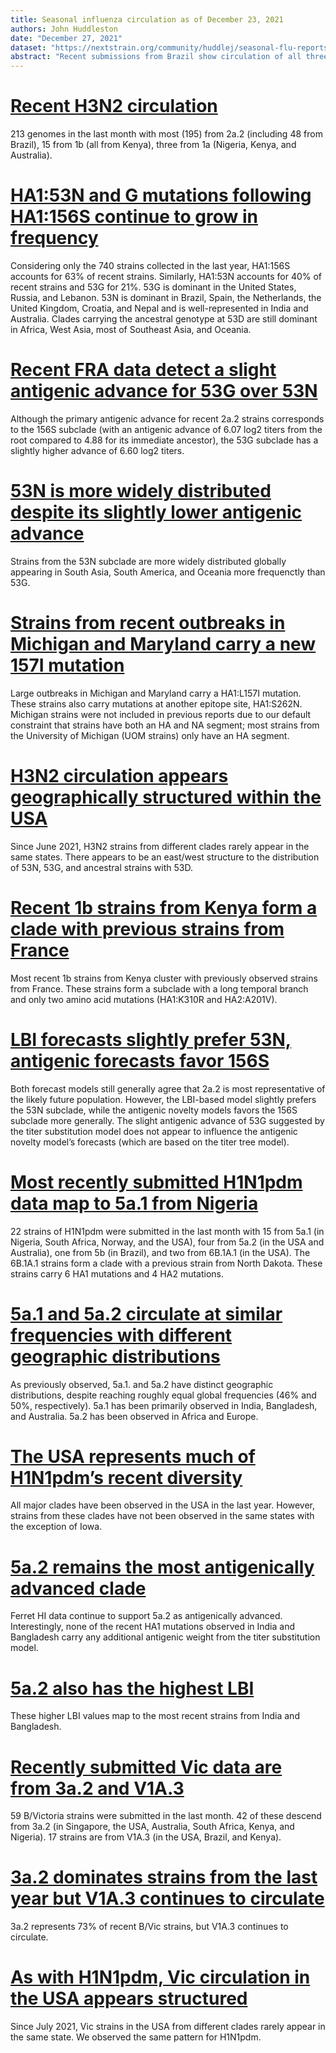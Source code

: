 ```yaml
---
title: Seasonal influenza circulation as of December 23, 2021
authors: John Huddleston
date: "December 27, 2021"
dataset: "https://nextstrain.org/community/huddlej/seasonal-flu-reports/flu/seasonal/2021-12-27/h3n2/ha/2y/cell/fra?d=tree,map&f_recency=last%20week,last%20month&p=grid"
abstract: "Recent submissions from Brazil show circulation of all three major lineages since the start of the pandemic. H3N2 strains from a recent Michigan outbreak were previously missing from analyses because they only have HA (instead of HA and NA). The titer substitution model based on FRA data for H3N2 suggest that the HA1:53G subclade may be slightly antigenically advanced even relative to its ancestors carrying HA1:156S."
---
```


# [Recent H3N2 circulation](https://nextstrain.org/community/huddlej/seasonal-flu-reports/flu/seasonal/2021-12-27/h3n2/ha/2y/cell/fra?d=tree,map&f_recency=last%20week,last%20month&p=grid)
213 genomes in the last month with most (195) from 2a.2 (including 48 from Brazil), 15 from 1b (all from Kenya), three from 1a (Nigeria, Kenya, and Australia).

# [HA1:53N and G mutations following HA1:156S continue to grow in frequency](https://nextstrain.org/community/huddlej/seasonal-flu-reports/flu/seasonal/2021-12-27/h3n2/ha/2y/cell/fra?c=gt-HA1_53&f_epiweek=202050,202051,202052,202053,202101,202102,202103,202104,202105,202106,202107,202108,202109,202110,202111,202112,202113,202114,202115,202116,202118,202119,202120,202121,202122,202123,202124,202125,202126,202127,202128,202129,202130,202131,202132,202133,202134,202135,202136,202137,202138,202139,202140,202141,202142,202143,202144,202145,202146,202147,202148,202149,202150&p=grid)
Considering only the 740 strains collected in the last year, HA1:156S accounts for 63% of recent strains.
Similarly, HA1:53N accounts for 40% of recent strains and 53G for 21%.
53G is dominant in the United States, Russia, and Lebanon.
53N is dominant in Brazil, Spain, the Netherlands, the United Kingdom, Croatia, and Nepal and is well-represented in India and Australia.
Clades carrying the ancestral genotype at 53D are still dominant in Africa, West Asia, most of Southeast Asia, and Oceania.

# [Recent FRA data detect a slight antigenic advance for 53G over 53N](https://nextstrain.org/community/huddlej/seasonal-flu-reports/flu/seasonal/2021-12-27/h3n2/ha/2y/cell/fra?branchLabel=aa&c=cTiterSub&d=tree&f_epiweek=202050,202051,202052,202053,202101,202102,202103,202104,202105,202106,202107,202108,202109,202110,202111,202112,202113,202114,202115,202116,202118,202119,202120,202121,202122,202123,202124,202125,202126,202127,202128,202129,202130,202131,202132,202133,202134,202135,202136,202137,202138,202139,202140,202141,202142,202143,202144,202145,202146,202147,202148,202149,202150&label=clade:3C.2a1b.2a.2&p=full)
Although the primary antigenic advance for recent 2a.2 strains corresponds to the 156S subclade (with an antigenic advance of 6.07 log2 titers from the root compared to 4.88 for its immediate ancestor), the 53G subclade has a slightly higher advance of 6.60 log2 titers.

# [53N is more widely distributed despite its slightly lower antigenic advance](https://nextstrain.org/community/huddlej/seasonal-flu-reports/flu/seasonal/2021-12-27/h3n2/ha/2y/cell/fra?branchLabel=aa&branches=hide&c=gt-HA1_53&d=tree&f_epiweek=202050,202051,202052,202053,202101,202102,202103,202104,202105,202106,202107,202108,202109,202110,202111,202112,202113,202114,202115,202116,202118,202119,202120,202121,202122,202123,202124,202125,202126,202127,202128,202129,202130,202131,202132,202133,202134,202135,202136,202137,202138,202139,202140,202141,202142,202143,202144,202145,202146,202147,202148,202149,202150&l=scatter&label=clade:3C.2a1b.2a.2&p=full&scatterX=region&scatterY=cTiterSub)
Strains from the 53N subclade are more widely distributed globally appearing in South Asia, South America, and Oceania more frequenctly than 53G.

# [Strains from recent outbreaks in Michigan and Maryland carry a new 157I mutation](https://nextstrain.org/community/huddlej/seasonal-flu-reports/flu/seasonal/2021-12-27/h3n2/ha/2y/cell/fra?c=gt-HA1_157&d=tree,map&f_country=Usa&f_epiweek=202050,202051,202052,202053,202101,202102,202103,202104,202105,202106,202107,202108,202109,202110,202111,202112,202113,202114,202115,202116,202118,202119,202120,202121,202122,202123,202124,202125,202126,202127,202128,202129,202130,202131,202132,202133,202134,202135,202136,202137,202138,202139,202140,202141,202142,202143,202144,202145,202146,202147,202148,202149,202150&label=clade:3C.2a1b.2a.2&m=div&p=grid&r=division)
Large outbreaks in Michigan and Maryland carry a HA1:L157I mutation.
These strains also carry mutations at another epitope site, HA1:S262N.
Michigan strains were not included in previous reports due to our default constraint that strains have both an HA and NA segment; most strains from the University of Michigan (UOM strains) only have an HA segment.

# [H3N2 circulation appears geographically structured within the USA](https://nextstrain.org/community/huddlej/seasonal-flu-reports/flu/seasonal/2021-12-27/h3n2/ha/2y/cell/fra?c=gt-HA1_53&d=tree,map&f_country=Usa&f_epiweek=202116,202118,202119,202120,202121,202122,202123,202124,202125,202126,202127,202128,202129,202130,202131,202132,202133,202134,202135,202136,202137,202138,202139,202140,202141,202142,202143,202144,202145,202146,202147,202148,202149,202150&p=grid&r=division)
Since June 2021, H3N2 strains from different clades rarely appear in the same states.
There appears to be an east/west structure to the distribution of 53N, 53G, and ancestral strains with 53D.

# [Recent 1b strains from Kenya form a clade with previous strains from France](https://nextstrain.org/community/huddlej/seasonal-flu-reports/flu/seasonal/2021-12-27/h3n2/ha/2y/cell/fra?branchLabel=aa&c=country&d=tree&f_epiweek=202050,202051,202052,202053,202101,202102,202103,202104,202105,202106,202107,202108,202109,202110,202111,202112,202113,202114,202115,202116,202118,202119,202120,202121,202122,202123,202124,202125,202126,202127,202128,202129,202130,202131,202132,202133,202134,202135,202136,202137,202138,202139,202140,202141,202142,202143,202144,202145,202146,202147,202148,202149,202150&label=clade:3C.2a1b.1b&p=full)
Most recent 1b strains from Kenya cluster with previously observed strains from France.
These strains form a subclade with a long temporal branch and only two amino acid mutations (HA1:K310R and HA2:A201V).

# [LBI forecasts slightly prefer 53N, antigenic forecasts favor 156S](https://nextstrain.org/community/huddlej/seasonal-flu-reports/flu/seasonal/2021-12-27/h3n2/ha/2y/cell/fra?branches=hide&c=gt-HA1_53,156,159&d=tree&l=scatter&m=div&p=full&scatterX=weighted_distance_to_future_by_cTiter_x-ne_star&scatterY=weighted_distance_to_future_by_ne_star-lbi)
Both forecast models still generally agree that 2a.2 is most representative of the likely future population.
However, the LBI-based model slightly prefers the 53N subclade, while the antigenic novelty models favors the 156S subclade more generally.
The slight antigenic advance of 53G suggested by the titer substitution model does not appear to influence the antigenic novelty model’s forecasts (which are based on the titer tree model).

# [Most recently submitted H1N1pdm data map to 5a.1 from Nigeria](https://nextstrain.org/community/huddlej/seasonal-flu-reports/flu/seasonal/2021-12-27/h1n1pdm/ha/2y/cell/hi?d=tree,map,frequencies&f_recency=last%20week,last%20month&p=grid)
22 strains of H1N1pdm were submitted in the last month with 15 from 5a.1 (in Nigeria, South Africa, Norway, and the USA), four from 5a.2 (in the USA and Australia), one from 5b (in Brazil), and two from 6B.1A.1 (in the USA).
The 6B.1A.1 strains form a clade with a previous strain from North Dakota.
These strains carry 6 HA1 mutations and 4 HA2 mutations.

# [5a.1 and 5a.2 circulate at similar frequencies with different geographic distributions](https://nextstrain.org/community/huddlej/seasonal-flu-reports/flu/seasonal/2021-12-27/h1n1pdm/ha/2y/cell/hi?d=tree,map,frequencies&f_epiweek=202053,202101,202102,202103,202104,202105,202106,202107,202108,202109,202110,202111,202112,202113,202114,202115,202117,202118,202120,202121,202122,202123,202124,202125,202126,202127,202129,202130,202131,202132,202134,202135,202136,202137,202138,202140,202141,202142,202143,202144,202139&p=grid)
As previously observed, 5a.1. and 5a.2 have distinct geographic distributions, despite reaching roughly equal global frequencies (46% and 50%, respectively).
5a.1 has been primarily observed in India, Bangladesh, and Australia.
5a.2 has been observed in Africa and Europe.

# [The USA represents much of H1N1pdm’s recent diversity](https://nextstrain.org/community/huddlej/seasonal-flu-reports/flu/seasonal/2021-12-27/h1n1pdm/ha/2y/cell/hi?d=tree,map&f_country=Usa&f_epiweek=202053,202101,202102,202103,202104,202105,202106,202107,202108,202109,202110,202111,202112,202113,202114,202115,202117,202118,202120,202121,202122,202123,202124,202125,202126,202127,202129,202130,202131,202132,202134,202135,202136,202137,202138,202140,202141,202142,202143,202144,202139&p=grid&r=division)
All major clades have been observed in the USA in the last year.
However, strains from these clades have not been observed in the same states with the exception of Iowa.

# [5a.2 remains the most antigenically advanced clade](https://nextstrain.org/community/huddlej/seasonal-flu-reports/flu/seasonal/2021-12-27/h1n1pdm/ha/2y/cell/hi?c=cTiterSub&d=tree,map&f_epiweek=202053,202101,202102,202103,202104,202105,202106,202107,202108,202109,202110,202111,202112,202113,202114,202115,202117,202118,202120,202121,202122,202123,202124,202125,202126,202127,202129,202130,202131,202132,202134,202135,202136,202137,202138,202139,202140,202141,202142,202143,202144&p=grid&r=division)
Ferret HI data continue to support 5a.2 as antigenically advanced.
Interestingly, none of the recent HA1 mutations observed in India and Bangladesh carry any additional antigenic weight from the titer substitution model.

# [5a.2 also has the highest LBI](https://nextstrain.org/community/huddlej/seasonal-flu-reports/flu/seasonal/2021-12-27/h1n1pdm/ha/2y/cell/hi?c=lbi&d=tree&f_epiweek=202053,202101,202102,202103,202104,202105,202106,202107,202108,202109,202110,202111,202112,202113,202114,202115,202117,202118,202120,202121,202122,202123,202124,202125,202126,202127,202129,202130,202131,202132,202134,202135,202136,202137,202138,202139,202140,202141,202142,202143,202144&p=full&r=division)
These higher LBI values map to the most recent strains from India and Bangladesh.

# [Recently submitted Vic data are from 3a.2 and V1A.3](https://nextstrain.org/community/huddlej/seasonal-flu-reports/flu/seasonal/2021-12-27/vic/ha/2y/cell/hi?d=tree,map&f_recency=last%20month,last%20week&p=grid)
59 B/Victoria strains were submitted in the last month.
42 of these descend from 3a.2 (in Singapore, the USA, Australia, South Africa, Kenya, and Nigeria).
17 strains are from V1A.3 (in the USA, Brazil, and Kenya).

# [3a.2 dominates strains from the last year but V1A.3 continues to circulate](https://nextstrain.org/community/huddlej/seasonal-flu-reports/flu/seasonal/2021-12-27/vic/ha/2y/cell/hi?d=tree,map,frequencies&f_epiweek=202050,202051,202052,202053,202101,202102,202103,202104,202105,202106,202107,202108,202109,202110,202111,202112,202113,202114,202115,202116,202117,202118,202119,202120,202121,202122,202123,202124,202125,202126,202127,202128,202129,202130,202131,202132,202133,202134,202135,202136,202137,202138,202139,202140,202141,202142,202143,202144,202145,202146&p=grid)
3a.2 represents 73% of recent B/Vic strains, but V1A.3 continues to circulate.

# [As with H1N1pdm, Vic circulation in the USA appears structured](https://nextstrain.org/community/huddlej/seasonal-flu-reports/flu/seasonal/2021-12-27/vic/ha/2y/cell/hi?d=tree,map&f_country=Usa&f_epiweek=202121,202122,202123,202124,202125,202126,202127,202128,202129,202130,202131,202132,202133,202134,202135,202136,202137,202138,202139,202140,202141,202142,202143,202144,202145,202146&label=clade:V1A.3&p=grid&r=division)
Since July 2021, Vic strains in the USA from different clades rarely appear in the same state.
We observed the same pattern for H1N1pdm.
